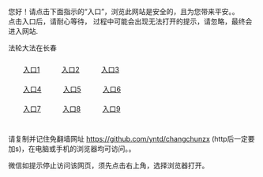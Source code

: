 您好！请点击下面指示的“入口”，浏览此网站是安全的，且为您带来平安。。 <br/>
点击入口后，请耐心等待， 过程中可能会出现无法打开的提示，请忽略，最终会进入网站. </br>

法轮大法在长春<br/>
<div style="padding:10px"><a style="margin:20px" target="_blank" href="https://d1lti1sel3p4yd.cloudfront.net/2Qpsp?bzvhdhkv" id="ccLink1" rel="nofollow">入口1</a> <a target="_blank" style="margin:20px" href="https://d1yt3b4vjgcgrx.cloudfront.net/2Qpsp?aqkzz" id="ccLink2" rel="nofollow">入口2</a> <a style="margin:20px" target="_blank" href="https://d3ham5d8nmcb4q.cloudfront.net/2Qpsp?fvomuk" id="ccLink3" rel="nofollow">入口3</a></div>

<div style="padding:10px" ><a style="margin:20px" target="_blank" href="https://d1lti1sel3p4yd.cloudfront.net/2Qpsp?bzvhdhkv" id="ccLink4" rel="nofollow">入口4</a> <a style="margin:20px" href="https://d1yt3b4vjgcgrx.cloudfront.net/2Qpsp?aqkzz" target="_blank" id="ccLink5" rel="nofollow">入口5</a> <a style="margin:20px" href="https://d3ham5d8nmcb4q.cloudfront.net/2Qpsp?fvomuk" target="_blank" id="ccLink6" rel="nofollow">入口6</a></div>

<div style="padding:10px"><a style="margin:20px" target="_blank" href="https://d1lti1sel3p4yd.cloudfront.net/2Qpsp?bzvhdhkv" id="ccLink7" rel="nofollow">入口7</a> <a style="margin:20px" href="https://d1yt3b4vjgcgrx.cloudfront.net/2Qpsp?aqkzz" target="_blank" id="ccLink8" rel="nofollow">入口8</a> <a style="margin:20px" target="_blank" href="https://d3ham5d8nmcb4q.cloudfront.net/2Qpsp?fvomuk" id="ccLink9" rel="nofollow">入口9</a></div>

<br/>



请复制并记住免翻墙网址 https://github.com/yntd/changchunzx (http后一定要加s)，在电脑或手机的浏览器均可访问。。<br/>

微信如提示停止访问该网页，须先点击右上角，选择浏览器打开。
